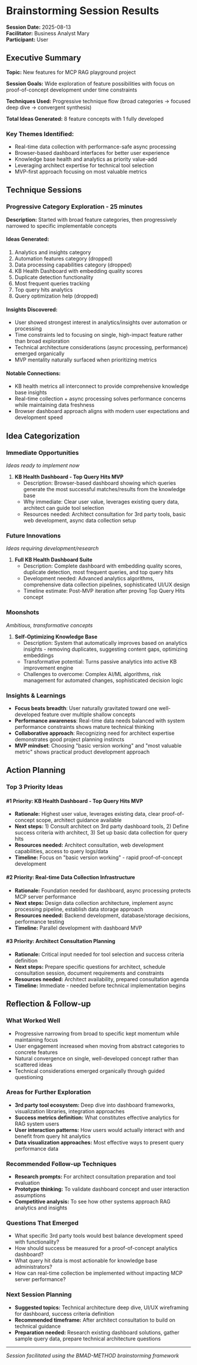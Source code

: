 # Brainstorming Session Results

**Session Date:** 2025-08-13  
**Facilitator:** Business Analyst Mary  
**Participant:** User  

## Executive Summary

**Topic:** New features for MCP RAG playground project

**Session Goals:** Wide exploration of feature possibilities with focus on proof-of-concept development under time constraints

**Techniques Used:** Progressive technique flow (broad categories → focused deep dive → convergent synthesis)

**Total Ideas Generated:** 8 feature concepts with 1 fully developed

### Key Themes Identified:
- Real-time data collection with performance-safe async processing
- Browser-based dashboard interfaces for better user experience
- Knowledge base health and analytics as priority value-add
- Leveraging architect expertise for technical tool selection
- MVP-first approach focusing on most valuable metrics

## Technique Sessions

### Progressive Category Exploration - 25 minutes

**Description:** Started with broad feature categories, then progressively narrowed to specific implementable concepts

#### Ideas Generated:
1. Analytics and insights category
2. Automation features category (dropped)  
3. Data processing capabilities category (dropped)
4. KB Health Dashboard with embedding quality scores
5. Duplicate detection functionality
6. Most frequent queries tracking
7. Top query hits analytics
8. Query optimization help (dropped)

#### Insights Discovered:
- User showed strongest interest in analytics/insights over automation or processing
- Time constraints led to focusing on single, high-impact feature rather than broad exploration
- Technical architecture considerations (async processing, performance) emerged organically
- MVP mentality naturally surfaced when prioritizing metrics

#### Notable Connections:
- KB health metrics all interconnect to provide comprehensive knowledge base insights
- Real-time collection + async processing solves performance concerns while maintaining data freshness
- Browser dashboard approach aligns with modern user expectations and development speed

## Idea Categorization

### Immediate Opportunities
*Ideas ready to implement now*

1. **KB Health Dashboard - Top Query Hits MVP**
   - Description: Browser-based dashboard showing which queries generate the most successful matches/results from the knowledge base
   - Why immediate: Clear user value, leverages existing query data, architect can guide tool selection
   - Resources needed: Architect consultation for 3rd party tools, basic web development, async data collection setup

### Future Innovations
*Ideas requiring development/research*

1. **Full KB Health Dashboard Suite**
   - Description: Complete dashboard with embedding quality scores, duplicate detection, most frequent queries, and top query hits
   - Development needed: Advanced analytics algorithms, comprehensive data collection pipelines, sophisticated UI/UX design
   - Timeline estimate: Post-MVP iteration after proving Top Query Hits concept

### Moonshots
*Ambitious, transformative concepts*

1. **Self-Optimizing Knowledge Base**
   - Description: System that automatically improves based on analytics insights - removing duplicates, suggesting content gaps, optimizing embeddings
   - Transformative potential: Turns passive analytics into active KB improvement engine
   - Challenges to overcome: Complex AI/ML algorithms, risk management for automated changes, sophisticated decision logic

### Insights & Learnings

- **Focus beats breadth**: User naturally gravitated toward one well-developed feature over multiple shallow concepts
- **Performance awareness**: Real-time data needs balanced with system performance constraints shows mature technical thinking
- **Collaborative approach**: Recognizing need for architect expertise demonstrates good project planning instincts
- **MVP mindset**: Choosing "basic version working" and "most valuable metric" shows practical product development approach

## Action Planning

### Top 3 Priority Ideas

#### #1 Priority: KB Health Dashboard - Top Query Hits MVP
- **Rationale:** Highest user value, leverages existing data, clear proof-of-concept scope, architect guidance available
- **Next steps:** 1) Consult architect on 3rd party dashboard tools, 2) Define success criteria with architect, 3) Set up basic data collection for query hits
- **Resources needed:** Architect consultation, web development capabilities, access to query logs/data
- **Timeline:** Focus on "basic version working" - rapid proof-of-concept development

#### #2 Priority: Real-time Data Collection Infrastructure  
- **Rationale:** Foundation needed for dashboard, async processing protects MCP server performance
- **Next steps:** Design data collection architecture, implement async processing pipeline, establish data storage approach
- **Resources needed:** Backend development, database/storage decisions, performance testing
- **Timeline:** Parallel development with dashboard MVP

#### #3 Priority: Architect Consultation Planning
- **Rationale:** Critical input needed for tool selection and success criteria definition  
- **Next steps:** Prepare specific questions for architect, schedule consultation session, document requirements and constraints
- **Resources needed:** Architect availability, prepared consultation agenda
- **Timeline:** Immediate - needed before technical implementation begins

## Reflection & Follow-up

### What Worked Well
- Progressive narrowing from broad to specific kept momentum while maintaining focus
- User engagement increased when moving from abstract categories to concrete features  
- Natural convergence on single, well-developed concept rather than scattered ideas
- Technical considerations emerged organically through guided questioning

### Areas for Further Exploration  
- **3rd party tool ecosystem:** Deep dive into dashboard frameworks, visualization libraries, integration approaches
- **Success metrics definition:** What constitutes effective analytics for RAG system users
- **User interaction patterns:** How users would actually interact with and benefit from query hit analytics
- **Data visualization approaches:** Most effective ways to present query performance data

### Recommended Follow-up Techniques
- **Research prompts:** For architect consultation preparation and tool evaluation
- **Prototype thinking:** To validate dashboard concept and user interaction assumptions  
- **Competitive analysis:** To see how other systems approach RAG analytics and insights

### Questions That Emerged
- What specific 3rd party tools would best balance development speed with functionality?
- How should success be measured for a proof-of-concept analytics dashboard?
- What query hit data is most actionable for knowledge base administrators?
- How can real-time collection be implemented without impacting MCP server performance?

### Next Session Planning
- **Suggested topics:** Technical architecture deep dive, UI/UX wireframing for dashboard, success criteria definition
- **Recommended timeframe:** After architect consultation to build on technical guidance
- **Preparation needed:** Research existing dashboard solutions, gather sample query data, prepare technical architecture questions

---

*Session facilitated using the BMAD-METHOD brainstorming framework*